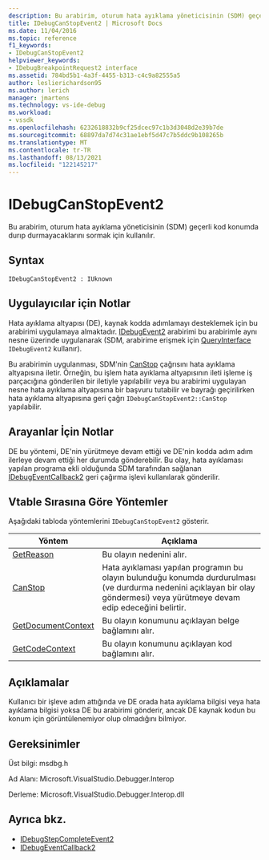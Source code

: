 ```yaml
---
description: Bu arabirim, oturum hata ayıklama yöneticisinin (SDM) geçerli kod konumda durıp durmayacaklarını sormak için kullanılır.
title: IDebugCanStopEvent2 | Microsoft Docs
ms.date: 11/04/2016
ms.topic: reference
f1_keywords:
- IDebugCanStopEvent2
helpviewer_keywords:
- IDebugBreakpointRequest2 interface
ms.assetid: 784bd5b1-4a3f-4455-b313-c4c9a82555a5
author: leslierichardson95
ms.author: lerich
manager: jmartens
ms.technology: vs-ide-debug
ms.workload:
- vssdk
ms.openlocfilehash: 6232618832b9cf25dcec97c1b3d3048d2e39b7de
ms.sourcegitcommit: 68897da7d74c31ae1ebf5d47c7b5ddc9b108265b
ms.translationtype: MT
ms.contentlocale: tr-TR
ms.lasthandoff: 08/13/2021
ms.locfileid: "122145217"
---
```

# <a name="idebugcanstopevent2"></a>IDebugCanStopEvent2
Bu arabirim, oturum hata ayıklama yöneticisinin (SDM) geçerli kod konumda durıp durmayacaklarını sormak için kullanılır.

## <a name="syntax"></a>Syntax

```
IDebugCanStopEvent2 : IUknown
```

## <a name="notes-for-implementers"></a>Uygulayıcılar için Notlar
 Hata ayıklama altyapısı (DE), kaynak kodda adımlamayı desteklemek için bu arabirimi uygulamaya almaktadır. [IDebugEvent2](../../../extensibility/debugger/reference/idebugevent2.md) arabirimi bu arabirimle aynı nesne üzerinde uygulanarak (SDM, arabirime erişmek için [QueryInterface](/cpp/atl/queryinterface) `IDebugEvent2` kullanır).

 Bu arabirimin uygulanması, SDM'nin [CanStop](../../../extensibility/debugger/reference/idebugcanstopevent2-canstop.md) çağrısını hata ayıklama altyapısına iletir. Örneğin, bu işlem hata ayıklama altyapısının ileti işleme iş parçacığına gönderilen bir iletiyle yapılabilir veya bu arabirimi uygulayan nesne hata ayıklama altyapısına bir başvuru tutabilir ve bayrağı geçirilirken hata ayıklama altyapısına geri çağrı `IDebugCanStopEvent2::CanStop` yapılabilir.

## <a name="notes-for-callers"></a>Arayanlar İçin Notlar
 DE bu yöntemi, DE'nin yürütmeye devam ettiği ve DE'nin kodda adım adım ilerleye devam ettiği her durumda gönderebilir. Bu olay, hata ayıklaması yapılan programa ekli olduğunda SDM tarafından sağlanan [IDebugEventCallback2](../../../extensibility/debugger/reference/idebugeventcallback2.md) geri çağırma işlevi kullanılarak gönderilir.

## <a name="methods-in-vtable-order"></a>Vtable Sırasına Göre Yöntemler
 Aşağıdaki tabloda yöntemlerini `IDebugCanStopEvent2` gösterir.

|Yöntem|Açıklama|
|------------|-----------------|
|[GetReason](../../../extensibility/debugger/reference/idebugcanstopevent2-getreason.md)|Bu olayın nedenini alır.|
|[CanStop](../../../extensibility/debugger/reference/idebugcanstopevent2-canstop.md)|Hata ayıklaması yapılan programın bu olayın bulunduğu konumda durdurulması (ve durdurma nedenini açıklayan bir olay göndermesi) veya yürütmeye devam edip edeceğini belirtir.|
|[GetDocumentContext](../../../extensibility/debugger/reference/idebugcanstopevent2-getdocumentcontext.md)|Bu olayın konumunu açıklayan belge bağlamını alır.|
|[GetCodeContext](../../../extensibility/debugger/reference/idebugcanstopevent2-getcodecontext.md)|Bu olayın konumunu açıklayan kod bağlamını alır.|

## <a name="remarks"></a>Açıklamalar
 Kullanıcı bir işleve adım attığında ve DE orada hata ayıklama bilgisi veya hata ayıklama bilgisi yoksa DE bu arabirimi gönderir, ancak DE kaynak kodun bu konum için görüntülenemiyor olup olmadığını bilmiyor.

## <a name="requirements"></a>Gereksinimler
 Üst bilgi: msdbg.h

 Ad Alanı: Microsoft.VisualStudio.Debugger.Interop

 Derleme: Microsoft.VisualStudio.Debugger.Interop.dll

## <a name="see-also"></a>Ayrıca bkz.
- [IDebugStepCompleteEvent2](../../../extensibility/debugger/reference/idebugstepcompleteevent2.md)
- [IDebugEventCallback2](../../../extensibility/debugger/reference/idebugeventcallback2.md)
